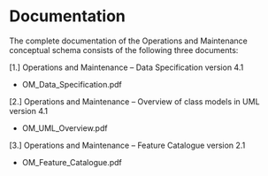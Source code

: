 # Documentation

The complete documentation of the Operations and Maintenance conceptual schema consists of the following three documents:

[1.]	Operations and Maintenance – Data Specification version 4.1

-	OM_Data_Specification.pdf 

[2.]	Operations and Maintenance – Overview of class models in UML version 4.1

-	OM_UML_Overview.pdf

[3.]	Operations and Maintenance – Feature Catalogue version 2.1

- OM_Feature_Catalogue.pdf
